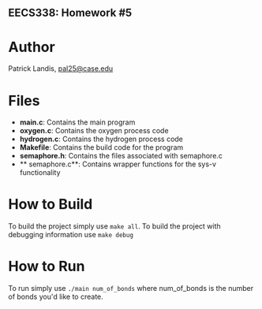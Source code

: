 EECS338: Homework #5
---------------------------

Author
========
Patrick Landis, <pal25@case.edu>

Files
=======
+ **main.c**: Contains the main program
+ **oxygen.c**: Contains the oxygen process code
+ **hydrogen.c**: Contains the hydrogen process code
+ **Makefile**: Contains the build code for the program
+ **semaphore.h**: Contains the files associated with semaphore.c
+ ** semaphore.c**: Contains wrapper functions for the sys-v functionality

How to Build
=======
To build the project simply use `make all`.
To build the project with debugging information use `make debug`

How to Run
=======
To run simply use `./main num_of_bonds` where num_of_bonds is the number of bonds
you'd like to create.